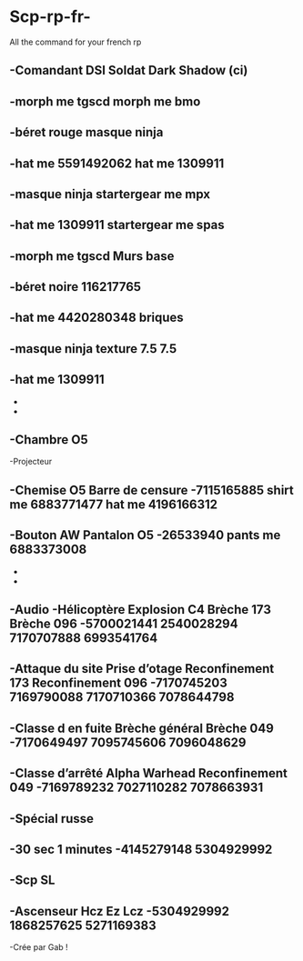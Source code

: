 # Scp-rp-fr-
All the command for your french rp 

-Comandant DSI Soldat Dark Shadow (ci)
-
-morph me tgscd morph me bmo
-
-béret rouge masque ninja
-
-hat me 5591492062 hat me 1309911
-
-masque ninja startergear me mpx
-
-hat me 1309911 startergear me spas
-
-morph me tgscd Murs base
-
-béret noire 116217765
-
-hat me 4420280348 briques
-
-masque ninja texture 7.5 7.5
-
-hat me 1309911
-
-
-
-Chambre O5
-
-Projecteur         

-Chemise O5            Barre de censure
-7115165885      shirt me 6883771477     hat me 4196166312
-
-Bouton AW          Pantalon O5
-26533940        pants me 6883373008
-
-
-
-Audio
-Hélicoptère     Explosion    C4 Brèche    173 Brèche 096
-5700021441     2540028294    7170707888    6993541764
-
-Attaque du site     Prise d’otage    Reconfinement 173   Reconfinement 096
-7170745203           7169790088           7170710366          7078644798
-
-Classe d en fuite            Brèche général      Brèche 049
-7170649497                     7095745606        7096048629
-
-Classe d’arrêté         Alpha  Warhead    Reconfinement 049
-7169789232                7027110282         7078663931
-
-Spécial russe
-
-30 sec           1 minutes
-4145279148       5304929992
-
-Scp SL
-
-Ascenseur       Hcz Ez        Lcz
-5304929992    1868257625   5271169383
-
-Crée par Gab ! 
